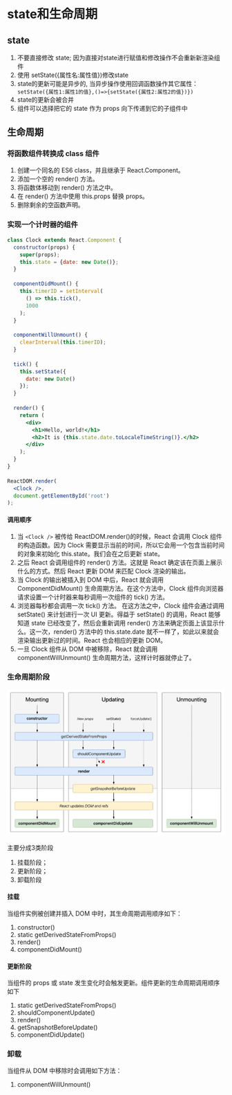 # state和生命周期

## state
1. 不要直接修改 state; 因为直接对state进行赋值和修改操作不会重新新渲染组件
2. 使用 setState({属性名:属性值})修改state
3. state的更新可能是异步的, 当异步操作使用回调函数操作其它属性： `setState({属性1:属性1的值},()=>{setState({属性2:属性2的值})})`
4. state的更新会被合并
5. 组件可以选择把它的 state 作为 props 向下传递到它的子组件中

## 生命周期

### 将函数组件转换成 class 组件
1. 创建一个同名的 ES6 class，并且继承于 React.Component。
2. 添加一个空的 render() 方法。
3. 将函数体移动到 render() 方法之中。
4. 在 render() 方法中使用 this.props 替换 props。
5. 删除剩余的空函数声明。

### 实现一个计时器的组件
```jsx
class Clock extends React.Component {
  constructor(props) {
    super(props);
    this.state = {date: new Date()};
  }

  componentDidMount() {
    this.timerID = setInterval(
      () => this.tick(),
      1000
    );
  }

  componentWillUnmount() {
    clearInterval(this.timerID);
  }

  tick() {
    this.setState({
      date: new Date()
    });
  }

  render() {
    return (
      <div>
        <h1>Hello, world!</h1>
        <h2>It is {this.state.date.toLocaleTimeString()}.</h2>
      </div>
    );
  }
}

ReactDOM.render(
  <Clock />,
  document.getElementById('root')
);
```
#### 调用顺序
1. 当 `<Clock />` 被传给 ReactDOM.render()的时候，React 会调用 Clock 组件的构造函数。因为 Clock 需要显示当前的时间，所以它会用一个包含当前时间的对象来初始化 this.state。我们会在之后更新 state。
2. 之后 React 会调用组件的 render() 方法。这就是 React 确定该在页面上展示什么的方式。然后 React 更新 DOM 来匹配 Clock 渲染的输出。
3. 当 Clock 的输出被插入到 DOM 中后，React 就会调用 ComponentDidMount() 生命周期方法。在这个方法中，Clock 组件向浏览器请求设置一个计时器来每秒调用一次组件的 tick() 方法。
4. 浏览器每秒都会调用一次 tick() 方法。 在这方法之中，Clock 组件会通过调用 setState() 来计划进行一次 UI 更新。得益于 setState() 的调用，React 能够知道 state 已经改变了，然后会重新调用 render() 方法来确定页面上该显示什么。这一次，render() 方法中的 this.state.date 就不一样了，如此以来就会渲染输出更新过的时间。React 也会相应的更新 DOM。
5. 一旦 Clock 组件从 DOM 中被移除，React 就会调用 componentWillUnmount() 生命周期方法，这样计时器就停止了。



### 生命周期阶段

![avatar](./images/lifecircle.png)

主要分成3类阶段
1. 挂载阶段；
2. 更新阶段；
3. 卸载阶段

#### 挂载
当组件实例被创建并插入 DOM 中时，其生命周期调用顺序如下：
1. constructor()
2. static getDerivedStateFromProps()
3. render()
4. componentDidMount()

#### 更新阶段
当组件的 props 或 state 发生变化时会触发更新。组件更新的生命周期调用顺序如下
1. static getDerivedStateFromProps()
2. shouldComponentUpdate()
3. render()
4. getSnapshotBeforeUpdate()
5. componentDidUpdate()

### 卸载
当组件从 DOM 中移除时会调用如下方法：
1. componentWillUnmount()
